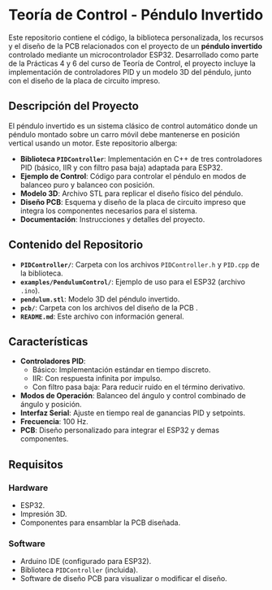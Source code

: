 # Teoría de Control - Péndulo Invertido

Este repositorio contiene el código, la biblioteca personalizada, los recursos y el diseño de la PCB relacionados con el proyecto de un **péndulo invertido** controlado mediante un microcontrolador ESP32. Desarrollado como parte de la Prácticas 4 y 6 del curso de Teoría de Control, el proyecto incluye la implementación de controladores PID y un modelo 3D del péndulo, junto con el diseño de la placa de circuito impreso.

## Descripción del Proyecto

El péndulo invertido es un sistema clásico de control automático donde un péndulo montado sobre un carro móvil debe mantenerse en posición vertical usando un motor. Este repositorio alberga:

- **Biblioteca `PIDController`**: Implementación en C++ de tres controladores PID (básico, IIR y con filtro pasa baja) adaptada para ESP32.
- **Ejemplo de Control**: Código para controlar el péndulo en modos de balanceo puro y balanceo con posición.
- **Modelo 3D**: Archivo STL para replicar el diseño físico del péndulo.
- **Diseño PCB**: Esquema y diseño de la placa de circuito impreso que integra los componentes necesarios para el sistema.
- **Documentación**: Instrucciones y detalles del proyecto.

## Contenido del Repositorio

- **`PIDController/`**: Carpeta con los archivos `PIDController.h` y `PID.cpp` de la biblioteca.
- **`examples/PendulumControl/`**: Ejemplo de uso para el ESP32 (archivo `.ino`).
- **`pendulum.stl`**: Modelo 3D del péndulo invertido.
- **`pcb/`**: Carpeta con los archivos del diseño de la PCB .
- **`README.md`**: Este archivo con información general.

## Características

- **Controladores PID**: 
  - Básico: Implementación estándar en tiempo discreto.
  - IIR: Con respuesta infinita por impulso.
  - Con filtro pasa baja: Para reducir ruido en el término derivativo.
- **Modos de Operación**: Balanceo del ángulo y control combinado de ángulo y posición.
- **Interfaz Serial**: Ajuste en tiempo real de ganancias PID y setpoints.
- **Frecuencia**: 100 Hz.
- **PCB**: Diseño personalizado para integrar el ESP32 y demas componentes.

## Requisitos

### Hardware
- ESP32.
- Impresión 3D.
- Componentes para ensamblar la PCB diseñada.

### Software
- Arduino IDE (configurado para ESP32).
- Biblioteca `PIDController` (incluida).
- Software de diseño PCB para visualizar o modificar el diseño.
